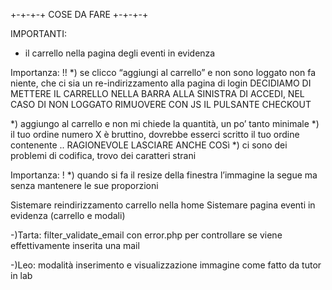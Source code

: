 +-+-+-+ COSE DA FARE +-+-+-+

IMPORTANTI:
- il carrello nella pagina degli eventi in evidenza

Importanza: !!
*) se clicco “aggiungi al carrello” e non sono loggato non fa niente, che ci sia un re-indirizzamento alla pagina di login
	DECIDIAMO DI METTERE IL CARRELLO NELLA BARRA ALLA SINISTRA DI ACCEDI, NEL CASO DI NON LOGGATO RIMUOVERE CON JS IL PULSANTE CHECKOUT
<!-- *) la registrazione sembra non andare, dice che è avvenuta correttamente ma quando provo ad accedere dice che la password è sbagliata FALZO -->
<!-- *) nei “i miei dati” il bottone “modifica dati” si deve chiamare “salva modifiche”, senno non si capisce FATTO -->
<!-- *) Ogni tanto c’è scorrimento orizzontale nei “riquadri” che contengono gli eventi -->
*) aggiungo al carrello e non mi chiede la quantità, un po’ tanto minimale
*) il tuo ordine numero X è bruttino, dovrebbe esserci scritto il tuo ordine contenente .. RAGIONEVOLE LASCIARE ANCHE COSì
*) ci sono dei problemi di codifica, trovo dei caratteri strani
<!-- *) Sono dentro all’organizzatore e quando clicco su “modifica” per l’evento dei dogo data e ora sono vuoti e sono in rosso e dice che rimane un posto, se chiudo dice che i biglietti rimasti sono zero, qualcosina forse non va lì -->

Importanza: !
*) quando si fa il resize della finestra l’immagine la segue ma senza mantenere le sue proporzioni
<!-- *) “accedi”, “registrati” e “uniticket” si devono almeno illuminare di bianco quando ci passo sopra col mouse -->
<!-- *) le tabelle hanno i dati sfasati rispetto ai titoli  QUESTA DAVA ERRORE CON SAFARI (I TD NON SEGUIVANO I TH HEADERS A CUI SI RIFERIVANO) MA CON CHROME A ME VA LISCIO -->
<!-- *) se il carrello è vuoto la riga con “evento, q.tà, prezzo” non dovrebbe esserci -->
<!-- *) quando schiaccio su “vedi tutte le notifiche” il background diventa blu con scritta blu -->
<!-- *) fare si che gli avvisi spariscano dopo un certo numero di secondi -->

Sistemare reindirizzamento carrello nella home
Sistemare pagina eventi in evidenza (carrello e modali)

-)Tarta: filter_validate_email con error.php per controllare se viene effettivamente inserita una mail
<!-- -)Svecia: controlla se i colori che hai messo nella navbar siano accessibili al massimo (vedi link/lezioni prof.) -->
-)Leo: modalità inserimento e visualizzazione immagine come fatto da tutor in lab
